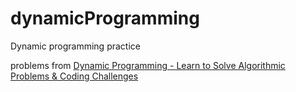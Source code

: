# dynamicProgramming
Dynamic programming practice

problems from [Dynamic Programming - Learn to Solve Algorithmic Problems & Coding Challenges](https://www.youtube.com/watch?v=oBt53YbR9Kk)